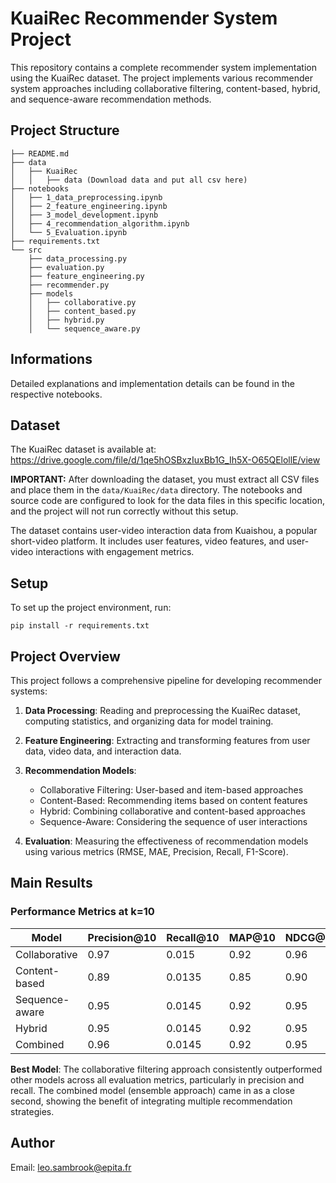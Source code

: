 # KuaiRec Recommender System Project

This repository contains a complete recommender system implementation using the KuaiRec dataset. The project implements various recommender system approaches including collaborative filtering, content-based, hybrid, and sequence-aware recommendation methods.

## Project Structure

```
├── README.md
├── data
│   ├── KuaiRec
│   │   ├── data (Download data and put all csv here)
├── notebooks
│   ├── 1_data_preprocessing.ipynb
│   ├── 2_feature_engineering.ipynb
│   ├── 3_model_development.ipynb
│   ├── 4_recommendation_algorithm.ipynb
│   └── 5_Evaluation.ipynb
├── requirements.txt
└── src
    ├── data_processing.py
    ├── evaluation.py
    ├── feature_engineering.py
    ├── recommender.py
    ├── models
    │   ├── collaborative.py
    │   ├── content_based.py
    │   ├── hybrid.py
    │   └── sequence_aware.py
```

## Informations

Detailed explanations and implementation details can be found in the respective notebooks.

## Dataset

The KuaiRec dataset is available at:
https://drive.google.com/file/d/1qe5hOSBxzIuxBb1G_Ih5X-O65QElollE/view

**IMPORTANT:** After downloading the dataset, you must extract all CSV files and place them in the `data/KuaiRec/data` directory. The notebooks and source code are configured to look for the data files in this specific location, and the project will not run correctly without this setup.

The dataset contains user-video interaction data from Kuaishou, a popular short-video platform. It includes user features, video features, and user-video interactions with engagement metrics.

## Setup

To set up the project environment, run:

```
pip install -r requirements.txt
```

## Project Overview

This project follows a comprehensive pipeline for developing recommender systems:

1. **Data Processing**: Reading and preprocessing the KuaiRec dataset, computing statistics, and organizing data for model training.

2. **Feature Engineering**: Extracting and transforming features from user data, video data, and interaction data.

3. **Recommendation Models**:
   - Collaborative Filtering: User-based and item-based approaches
   - Content-Based: Recommending items based on content features
   - Hybrid: Combining collaborative and content-based approaches
   - Sequence-Aware: Considering the sequence of user interactions

4. **Evaluation**: Measuring the effectiveness of recommendation models using various metrics (RMSE, MAE, Precision, Recall, F1-Score).

## Main Results

### Performance Metrics at k=10

| Model          | Precision@10 | Recall@10 | MAP@10 | NDCG@10 |
|----------------|-------------|-----------|--------|---------|
| Collaborative  | 0.97        | 0.015     | 0.92   | 0.96    |
| Content-based  | 0.89        | 0.0135    | 0.85   | 0.90    |
| Sequence-aware | 0.95        | 0.0145    | 0.92   | 0.95    |
| Hybrid         | 0.95        | 0.0145    | 0.92   | 0.95    |
| Combined       | 0.96        | 0.0145    | 0.92   | 0.95    |

**Best Model**: The collaborative filtering approach consistently outperformed other models across all evaluation metrics, particularly in precision and recall. The combined model (ensemble approach) came in as a close second, showing the benefit of integrating multiple recommendation strategies.

## Author

Email: leo.sambrook@epita.fr
